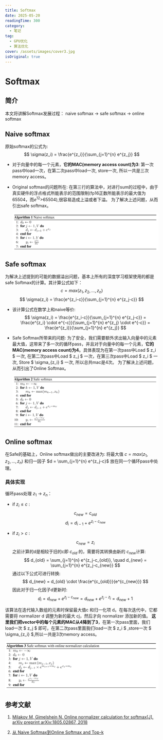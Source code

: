 ```yaml
---
title: Softmax
date: 2025-05-20
readingTime: 300
category:
  - 笔记
tag:
  - GPU优化
  - 算法优化
cover: /assets/images/cover3.jpg
isOriginal: true
---
```


# Softmax 

## 简介

本文将讲解Softmax发展过程：
naive softmax -> safe softmax -> online softmax

<!-- more -->

## Naive softmax

原始softmax的公式为:
$$
\sigma(z_i) = \frac{e^{z_i}}{\sum_{j=1}^{n} e^{z_j}}
$$

- 对于向量中的每一个元素，**它的MAC(memory access count)为3**: 第一次pass中load一次，在第二次pass中load一次, store一次, 所以一共是三次memory access。

- Original softmax的问题所在: 在第三行的算法中，对进行sum的过程中，由于真实硬件的浮点格式所能表示的范围限制(fp16正数所能表示的最大值为65504，而$e^{12}$>65504),很容易造成上溢或者下溢。
为了解决上述问题，从而引出safe softmax。

    ![Naive softmax](Figure/softmax/naive.png "Naive softmax")


## Safe softmax
为解决上述提到的可能的数据溢出问题，基本上所有的深度学习框架使用的都是safe Softmax的计算。其计算公式如下：
$$
c = max(z_1,z_2,...,z_n)
$$
$$
\sigma(z_i) = \frac{e^{z_i-c}}{\sum_{j=1}^{n} e^{z_j-c}}
$$
- 该计算公式在数学上和naive等价:
$$
\sigma(z_i) = \frac{e^{z_i-c}}{\sum_{j=1}^{n} e^{z_j-c}} = \frac{e^{z_i} \cdot e^{-c}}{\sum_{j=1}^{n} e^{z_j} \cdot e^{-c}} =  \frac{e^{z_i}}{\sum_{j=1}^{n} e^{z_j}}
$$
- Safe Softmax所带来的问题: 为了安全，我们需要额外求出输入向量中的元素最大值，这带来了多一次的循环pass，并且对于向量中的每一个元素，**它的MAC(memory access count)为4**。具体表现为在第一次pass中Load $ z_i $ 一次, 在第二次pass中Load $ z_j $ 一次，在第三次pass中Load $ z_i $ 一次, Store $ \sigma_{z_i} $ 一次, 所以总共mac是4次。
为了解决上述问题，从而引出了Online Softmax。

    ![Safe softmax](Figure/softmax/safe.png "Safe softmax")


## Online softmax

在Safe的基础上，Online softmax做出的主要改进为: 将最大值 $c = max(z_1,z_2,...,z_n)$ 和归一因子 $d = \sum_{j=1}^{n} e^{z_j-c}$ 放在同一个循环pass中处理。

### 具体实现

循环pass处理 $z_1$ -> $z_n$：
- if $z_i \leqslant c$ : 
    $$
    c_{new} = c_{old}
    $$
    $$
    d_{i} = d_{i-1} + e^{z_i-c_{new}}
    $$

- if $z_i > c$ :
    $$
    c_{new} = z_i
    $$
    之前计算的d是相较于旧的c即 $c_{old}$ 的，需要将其转换由新的 $c_{new}$计算:
    $$
    d_{old} = \sum_{j=1}^{n} e^{z_j-c_{old}}, \quad d_{new} = \sum_{j=1}^{n} e^{z_j-c_{new}}
    $$
    通过以下公式可进行转换:
    $$
    d_{new} = d_{old} \cdot \frac{e^{c_{old}}}{e^{c_{new}}}
    $$
    因此对于归一化因子d更新时:
    $$
    d_{i} = d_{new} + e^{z_j-c_{new}} = d_{new} + e^{z_j-z_j} = d_{new} + 1
    $$ 

<!-- <br><br> -->
该算法在迭代输入数组的元素时保留最大值c 和归一化项 d。在每次迭代中，它都需要将 normalizer d 调整为新的最大 cj，然后才向 normalizer 添加新的值。
**这里我们把vector中的每个元素的MAC从4降到了3**，在第一次pass里面，我们load一次 $ z_j $ 即可，在第二次pass里面我们load一次 $ z_i $ ,store一次 $ \sigma_{z_i} $,所以一共是3次memory access。

![Online softmax](Figure/softmax/online.png "online softmax")


## 参考文献

1. [Milakov M, Gimelshein N. Online normalizer calculation for softmax[J]. arXiv preprint arXiv:1805.02867, 2018](https://arxiv.org/pdf/1805.02867)

2. [从 Naive Softmax到Online Softmax and Top-k](https://zhuanlan.zhihu.com/p/1892986988065453222)